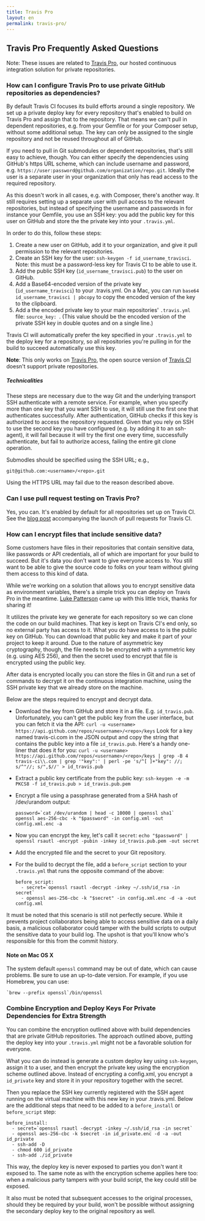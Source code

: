 ```yaml
---
title: Travis Pro
layout: en
permalink: travis-pro/
---
```


## Travis Pro Frequently Asked Questions

<div id="toc"></div>

Note: These issues are related to [Travis Pro](http://travis-ci.com), our hosted
continuous integration solution for private repositories.

### How can I configure Travis Pro to use private GitHub repositories as dependencies?

By default Travis CI focuses its build efforts around a single repository. We set
up a private deploy key for every repository that's enabled to build on Travis
Pro and assign that to the repository. That means we can't pull in dependent
repositories, e.g. from your Gemfile or for your Composer setup, without some
additional setup. The key can only be assigned to the single repository and not
be reused throughout all of GitHub.

If you need to pull in Git submodules or dependent repositories, that's still
easy to achieve, though. You can either specify the dependencies using GitHub's
https URL scheme, which can include username and password, e.g.
`https://user:password@github.com/organization/repo.git`.
Ideally the user is a separate user in your organization that only has read
access to the required repository.

As this doesn't work in all cases, e.g. with Composer, there's another way.
It still requires setting up a separate user with pull access to the relevant
repositories, but instead of specifying the username and passwords in for
instance your Gemfile, you use an SSH key: you add the public key for this user
on GitHub and store the the private key into your `.travis.yml`.

In order to do this, follow these steps:

1. Create a new user on GitHub, add it to your organization, and give it pull
  permission to the relevant repositories.
1. Create an SSH key for the user: `ssh-keygen -f id_username_travisci`.
  Note: this must be a password-less key for Travis CI to be able to use it.
1. Add the public SSH key (`id_username_travisci.pub`) to the user on GitHub.
1. Add a Base64-encoded version of the private key (`id_username_travisci`) to
  your .travis.yml. On a Mac, you can run `base64 id_username_travisci |
  pbcopy` to copy the encoded version of the key to the clipboard.
1. Add a the encoded private key to your main repositories' `.travis.yml` file:
  `source_key: `. (This value should be the encoded version of the private SSH
  key in double quotes and on a single line.)

Travis CI will automatically prefer the key specified in your `.travis.yml` to the
deploy key for a repository, so all repositories you're pulling in for the build
to succeed automatically use this key.

__Note__: This only works on [Travis Pro](http://travis-ci.com), the open source
version of [Travis CI](http://travis-ci.org) doesn't support private
repositories.

##### Technicalities

These steps are necessary due to the way Git and the underlying transport SSH
authenticate with a remote service. For example, when you specify more than one
key that you want SSH to use, it will still use the first one that authenticates
successfully. After authentication, GitHub checks if this key is authorized to
access the repository requested. Given that you rely on SSH to use the second
key you have configured (e.g. by adding it to an ssh-agent), it will fail
because it will try the first one every time, successfully authenticate, but
fail to authorize access, failing the entire git clone operation.

Submodles should be specified using the SSH URL; e.g.,

    git@github.com:<username>/<repo>.git

Using the HTTPS URL may fail due to the reason described above.

### Can I use pull request testing on Travis Pro?

Yes, you can. It's enabled by default for all repositories set up on Travis CI. See
the [blog
post](http://blog.travis-ci.com/announcing-pull-request-support/)
accompanying the launch of pull requests for Travis CI.

### How can I encrypt files that include sensitive data?

Some customers have files in their repositories that contain sensitive data,
like passwords or API credentials, all of which are important for your build to
succeed. But it's data you don't want to give everyone access to. You still want
to be able to give the source code to folks on your team without giving them
access to this kind of data.

While we're working on a solution that allows you to encrypt sensitive data as
environment variables, there's a simple trick you can deploy on Travis Pro in
the meantime. [Luke Patterson](https://twitter.com/lukewpatterson) came up with
this little trick, thanks for sharing it!

It utilizes the private key we generate for each repository so we can clone the
code on our build machines. That key is kept on Travis CI's end only, so no external
party has access to it. What you do have access to is the public key on GitHub.
You can download that public key and make it part of your project to keep
it around. Due to the nature of asymmetric key cryptography, though, the file
needs to be encrypted with a symmetric key (e.g. using AES 256), and then the
secret used to encrypt that file is encrypted using the public key.

After data is encrypted locally you can store the files in Git and run a set of
commands to decrypt it on the continuous integration machine, using the SSH
private key that we already store on the machine.

Below are the steps required to encrypt and decrypt data.

* Download the key from GitHub and store it in a file. E.g. `id_travis.pub`.
  Unfortunately, you can't get the public key from the user interface, but you
  can fetch it via the API:
  `curl -u <username> https://api.github.com/repos/<username>/<repo>/keys`
  Look for a key named travis-ci.com in the JSON output and copy the string that
  contains the public key into a file `id_travis.pub`. Here's a handy one-liner
  that does it for you:
  `curl -u <username> https://api.github.com/repos/<username>/<repo>/keys | grep -B 4 travis-ci\\.com | grep '"key":' | perl -pe 's/^[ ]+"key": //; s/^"//; s/",$//' > id_travis.pub`
* Extract a public key certificate from the public key:
  `ssh-keygen -e -m PKCS8 -f id_travis.pub > id_travis.pub.pem`
* Encrypt a file using a passphrase generated from a SHA hash of /dev/urandom
output:

      password=`cat /dev/urandom | head -c 10000 | openssl sha1`
      openssl aes-256-cbc -k "$password" -in config.xml -out config.xml.enc -a

* Now you can encrypt the key, let's call it `secret`:
  `echo "$password" | openssl rsautl -encrypt -pubin -inkey id_travis.pub.pem -out secret`
* Add the encrypted file and the secret to your Git repository.
* For the build to decrypt the file, add a `before_script` section to your
  `.travis.yml` that runs the opposite command of the above:

      before_script:
        - secret=`openssl rsautl -decrypt -inkey ~/.ssh/id_rsa -in secret`
        - openssl aes-256-cbc -k "$secret" -in config.xml.enc -d -a -out config.xml

It must be noted that this scenario is still not perfectly secure. While it
prevents project collaborators being able to access sensitive data on a
daily basis, a malicious collaborator could tamper with the
build scripts to output the sensitive data to your build log. The upshot is that
you'll know who's responsible for this from the commit history.

#### Note on Mac OS X
The system default `openssl` command may be out of date, which can cause problems.
Be sure to use an up-to-date version.
For example, if you use Homebrew, you can use:

    `brew --prefix openssl`/bin/openssl

### Combine Encryption and Deploy Keys For Private Dependencies for Extra Strength

You can combine the encryption outlined above with build dependencies that are
private GitHub repositories. The approach outlined above, putting the deploy key
into your `.travis.yml` might not be a favorable solution for everyone.

What you can do instead is generate a custom deploy key using `ssh-keygen`,
assign it to a user, and then encrypt the private key using the encryption
scheme outlined above. Instead of encrypting a config.xml, you encrypt a
`id_private` key and store it in your repository together with the secret.

Then you replace the SSH key currently registered with the SSH agent running on
the virtual machine with this new key in your .travis.yml. Below are the
additional steps that need to be added to a `before_install` or `before_script`
step:

    before_install:
      - secret=`openssl rsautl -decrypt -inkey ~/.ssh/id_rsa -in secret`
      - openssl aes-256-cbc -k $secret -in id_private.enc -d -a -out id_private
      - ssh-add -D
      - chmod 600 id_private
      - ssh-add ./id_private

This way, the deploy key is never exposed to parties you don't want it exposed
to. The same note as with the encryption scheme applies here too: when a
malicious party tampers with your build script, the key could still be exposed.

It also must be noted that subsequent accesses to the original processes, should
they be required by your build, won't be possible without assigning the
secondary deploy key to the original repository as well.
